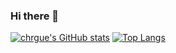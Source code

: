 ### Hi there 👋

<!--
**chrgue/chrgue** is a ✨ _special_ ✨ repository because its `README.md` (this file) appears on your GitHub profile.

Here are some ideas to get you started:

- 🔭 I’m currently working on ...
- 🌱 I’m currently learning ...
- 👯 I’m looking to collaborate on ...
- 🤔 I’m looking for help with ...
- 💬 Ask me about ...
- 📫 How to reach me: ...
- 😄 Pronouns: ...
- ⚡ Fun fact: ...
-->

[![chrgue's GitHub stats](https://github-readme-stats.vercel.app/api?username=chrgue)](https://github.com/chrgue)
[![Top Langs](https://github-readme-stats.vercel.app/api/top-langs/?username=chrgue)](https://github.com/chrgue)
